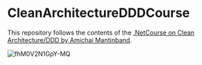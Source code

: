 # CleanArchitectureDDDCourse

This repository follows the contents of the [.NetCourse on Clean Architecture/DDD by Amichai Mantinband](https://www.youtube.com/watch?v=fhM0V2N1GpY&list=PLzYkqgWkHPKBcDIP5gzLfASkQyTdy0t4k).

![fhM0V2N1GpY-MQ](https://user-images.githubusercontent.com/61994091/213876949-391ff98d-b09c-4ff3-9233-ef6906c63a23.jpg)

